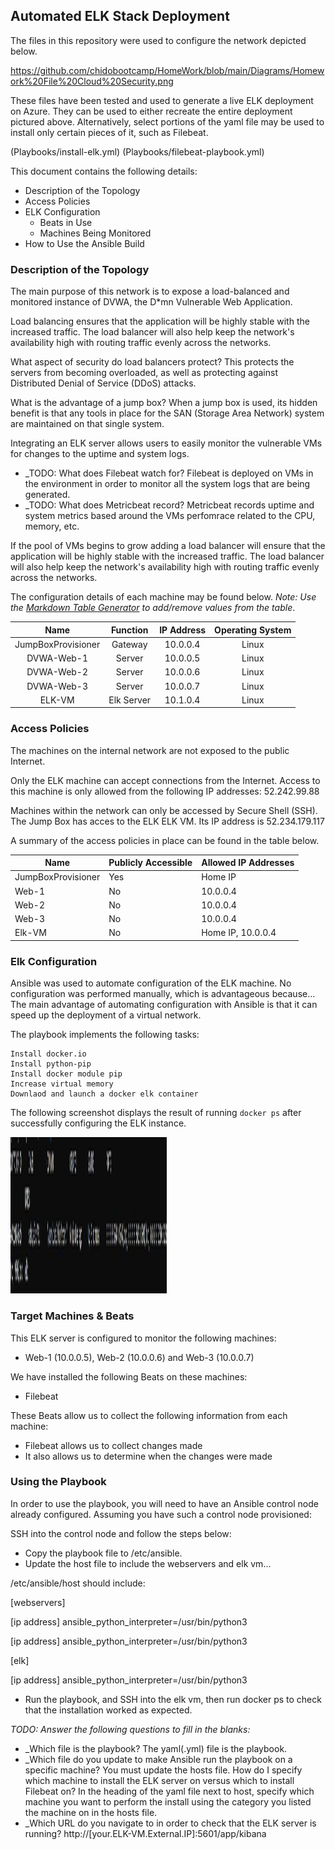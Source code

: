 ## Automated ELK Stack Deployment

The files in this repository were used to configure the network depicted below.

https://github.com/chidobootcamp/HomeWork/blob/main/Diagrams/Homework%20File%20Cloud%20Security.png

These files have been tested and used to generate a live ELK deployment on Azure. They can be used to either recreate the entire deployment pictured above. Alternatively, select portions of the yaml file may be used to install only certain pieces of it, such as Filebeat.

  (Playbooks/install-elk.yml) (Playbooks/filebeat-playbook.yml)

This document contains the following details:
- Description of the Topology
- Access Policies
- ELK Configuration
  - Beats in Use
  - Machines Being Monitored
- How to Use the Ansible Build

### Description of the Topology

The main purpose of this network is to expose a load-balanced and monitored instance of DVWA, the D*mn Vulnerable Web Application.

Load balancing ensures that the application will be highly stable with the increased traffic. The load balancer will also help keep the network's availability high with routing traffic evenly across the networks.

What aspect of security do load balancers protect? This protects the servers from becoming overloaded, as well as protecting against Distributed Denial of Service (DDoS) attacks.

What is the advantage of a jump box?	When a jump box is used, its hidden benefit is that any tools in place for the SAN (Storage Area Network) system are maintained on that single system. 

Integrating an ELK server allows users to easily monitor the vulnerable VMs for changes to the uptime and system logs.
- _TODO: What does Filebeat watch for?	Filebeat is deployed on VMs in the environment in order to monitor all the system logs that are being generated.	
- _TODO: What does Metricbeat record?	Metricbeat records uptime and system metrics based around the VMs perfomrace related to the CPU, memory, etc.

If the pool of VMs begins to grow adding a load balancer will ensure that the application will be highly stable with the increased traffic. The load balancer will also help keep the network's availability high with routing traffic evenly across the networks.

The configuration details of each machine may be found below.
_Note: Use the [Markdown Table Generator](http://www.tablesgenerator.com/markdown_tables) to add/remove values from the table_.

|        Name        |  Function  | IP Address | Operating System |
|:------------------:|:----------:|:----------:|:----------------:|
| JumpBoxProvisioner |   Gateway  |  10.0.0.4  |       Linux      |
|     DVWA-Web-1     |   Server   |  10.0.0.5  |       Linux      |
|     DVWA-Web-2     |   Server   |  10.0.0.6  |       Linux      |
|     DVWA-Web-3     |   Server   |  10.0.0.7  |       Linux      |
|       ELK-VM       | Elk Server |  10.1.0.4  |       Linux      |

### Access Policies

The machines on the internal network are not exposed to the public Internet. 

Only the ELK machine can accept connections from the Internet. Access to this machine is only allowed from the following IP addresses: 
52.242.99.88

Machines within the network can only be accessed by Secure Shell (SSH).
The Jump Box has acces to the ELK ELK VM. Its IP address is 52.234.179.117

A summary of the access policies in place can be found in the table below.

| Name               | Publicly Accessible | Allowed IP Addresses |
|--------------------|---------------------|----------------------|
| JumpBoxProvisioner |         Yes         |        Home IP       |
|        Web-1       |          No         |       10.0.0.4       |
|        Web-2       |          No         |       10.0.0.4       |
|        Web-3       |          No         |       10.0.0.4       |
|       Elk-VM       |          No         |   Home IP, 10.0.0.4  |

### Elk Configuration

Ansible was used to automate configuration of the ELK machine. No configuration was performed manually, which is advantageous because...
The main advantage of automating configuration with Ansible is that it can speed up the deployment of a virtual network.

The playbook implements the following tasks:

    Install docker.io
    Install python-pip
    Install docker module pip
    Increase virtual memory
    Downlaod and launch a docker elk container

The following screenshot displays the result of running `docker ps` after successfully configuring the ELK instance.

<img src="https://github.com/chidobootcamp/HomeWork/blob/main/Diagrams/docker_ps_output.JPG" width="250" height="250" />

### Target Machines & Beats
This ELK server is configured to monitor the following machines:
- Web-1 (10.0.0.5), Web-2 (10.0.0.6) and Web-3 (10.0.0.7)

We have installed the following Beats on these machines:
- Filebeat

These Beats allow us to collect the following information from each machine:
- Filebeat allows us to collect changes made
- It also allows us to determine when the changes were made

### Using the Playbook
In order to use the playbook, you will need to have an Ansible control node already configured. Assuming you have such a control node provisioned: 

SSH into the control node and follow the steps below:
- Copy the playbook file to /etc/ansible.
- Update the host file to include the webservers and elk vm...

/etc/ansible/host should include:

[webservers]

[ip address] ansible_python_interpreter=/usr/bin/python3

[ip address] ansible_python_interpreter=/usr/bin/python3

[elk]

[ip address] ansible_python_interpreter=/usr/bin/python3

- Run the playbook, and SSH into the elk vm, then run docker ps to check that the installation worked as expected.

_TODO: Answer the following questions to fill in the blanks:_
- _Which file is the playbook? The yaml(.yml) file is the playbook.
- _Which file do you update to make Ansible run the playbook on a specific machine? You must update the hosts file. 
	How do I specify which machine to install the ELK server on versus which to install Filebeat on? In the heading of the yaml file next to host, specify which machine you want to perform the install using the category you listed the machine on in the hosts file.
- _Which URL do you navigate to in order to check that the ELK server is running?   http://[your.ELK-VM.External.IP]:5601/app/kibana
